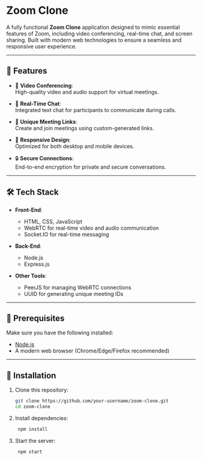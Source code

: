 # Zoom Clone

A fully functional **Zoom Clone** application designed to mimic essential features of Zoom, including video conferencing, real-time chat, and screen sharing. Built with modern web technologies to ensure a seamless and responsive user experience.  

---

## 🚀 Features  

- 🎥 **Video Conferencing**:  
  High-quality video and audio support for virtual meetings.  

- 💬 **Real-Time Chat**:  
  Integrated text chat for participants to communicate during calls.  

- 🔗 **Unique Meeting Links**:  
  Create and join meetings using custom-generated links.  

- 📲 **Responsive Design**:  
  Optimized for both desktop and mobile devices.  

- 🔒 **Secure Connections**:  
  End-to-end encryption for private and secure conversations.  

---

## 🛠 Tech Stack  

- **Front-End**:  
  - HTML, CSS, JavaScript  
  - WebRTC for real-time video and audio communication  
  - Socket.IO for real-time messaging  

- **Back-End**:  
  - Node.js  
  - Express.js  

- **Other Tools**:  
  - PeerJS for managing WebRTC connections  
  - UUID for generating unique meeting IDs  

---


## 🚧 Prerequisites  

Make sure you have the following installed:  
- [Node.js](https://nodejs.org/)  
- A modern web browser (Chrome/Edge/Firefox recommended)  

---

## 🔧 Installation  

1. Clone this repository:  
   ```bash
   git clone https://github.com/your-username/zoom-clone.git
   cd zoom-clone

2. Install dependencies:
   ```bash
    npm install

3. Start the server:
   ```bash
    npm start

